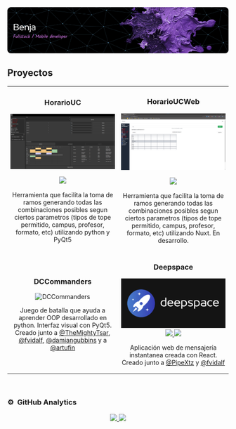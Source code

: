 <img src="https://github.com/benjahuenchunir/benjahuenchunir/blob/main/GitHubHeader.png">

## Proyectos
<table>
<tr>
<td width="50%">
<h3 align="center">HorarioUC</h3>
<div align="center">
<a href="https://github.com/benjahuenchunir/HorarioUC" target="_blank"><img src="https://github.com/benjahuenchunir/benjahuenchunir/blob/main/HorarioUC.png" width="400" alt="HorarioUC"></a>
<p>
<a href="https://github.com/benjahuenchunir/HorarioUC" target="_blank">
<img src="https://img.shields.io/badge/CÓDIGO-ff9?style=for-the-badge&logo=github&logoColor=black">
</a>
</p>
<p>Herramienta que facilita la toma de ramos generando todas las combinaciones posibles segun ciertos parametros (tipos de tope permitido, campus, profesor, formato, etc) utilizando python y PyQt5</p>
</div>
                                                                                      
</td>

<td width="50%">
<h3 align="center">HorarioUCWeb</h3>
<div align="center">                                       
<a href="https://github.com/benjahuenchunir/HorarioUCWeb" target="_blank"><img src="https://github.com/benjahuenchunir/benjahuenchunir/blob/main/HorarioUCWeb.png" width="400" alt="HorarioUCWeb"></a>
<br>
<p>
<a href="https://github.com/benjahuenchunir/HorarioUCWeb" target="_blank">
<img src="https://img.shields.io/badge/C%C3%93DIGO-80ffaa?style=for-the-badge&logo=github&logoColor=black">
</a>
</p>
</p>Herramienta que facilita la toma de ramos generando todas las combinaciones posibles segun ciertos parametros (tipos de tope permitido, campus, profesor, formato, etc) utilizando Nuxt. En desarrollo.</p>
</div>  
</tr>

<tr>
<td width="50%">
<h3 align="center">DCCommanders</h3>
<div align="center">
<img src="https://github.com/benjahuenchunir/benjahuenchunir/blob/main/DCCommanders.gif" width="400" alt="DCCommanders"/>
<p>Juego de batalla que ayuda a aprender OOP desarrollado en python. Interfaz visual con PyQt5. Creado junto a <a href="https://github.com/TheMightyTsar">@TheMightyTsar</a>, <a href="https://github.com/fvidalf">@fvidalf</a>, <a href="https://github.com/damiangubbins">@damiangubbins</a> y a <a href="https://github.com/artufin">@artufin</a></p>
</div>
                                                                                      
</td>

<td width="50%">
<h3 align="center">Deepspace</h3>
<div align="center">
<a href="https://github.com/benjahuenchunir/React_Madrid_frontend" target="_blank"><img src="https://github.com/benjahuenchunir/benjahuenchunir/blob/main/Deepspace.png" width="400" alt="Deepspace"></a>
<a href="https://github.com/benjahuenchunir/React_Madrid_frontend" target="_blank">
<img src="https://img.shields.io/badge/FRONTEND-ff9?style=for-the-badge&logo=github&logoColor=black">
</a>     
<a href="https://github.com/benjahuenchunir/React_Madrid_backend" target="_blank">
<img src="https://img.shields.io/badge/BACKEND-ff9?style=for-the-badge&logo=github&logoColor=black">
</a>          
</p>Aplicación web de mensajería instantanea creada con React. Creado junto a <a href="https://github.com/PipeXtz">@PipeXtz</a> y <a href="https://github.com/fvidalf">@fvidalf</a></p>
</div>  
</tr>

</table>                                                                                 
</div>
<br>

### ⚙️ &nbsp;GitHub Analytics

<p align="center">
<a href="https://github.com/benjahuenchunir">
  <img height="180em" src="https://github-readme-stats-eight-theta.vercel.app/api?username=benjahuenchunir&show_icons=true&theme=algolia&include_all_commits=true&count_private=true"/>
  <img height="180em" src="https://github-readme-stats-eight-theta.vercel.app/api/top-langs/?username=benjahuenchunir&layout=compact&langs_count=8&theme=algolia"/>
</a>
</p>
